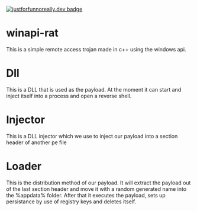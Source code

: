 [![justforfunnoreally.dev badge](https://img.shields.io/badge/justforfunnoreally-dev-9ff)](https://justforfunnoreally.dev)
# winapi-rat
This is a simple remote access trojan made in c++ using the windows api.

# Dll
This is a DLL that is used as the payload. At the moment it can start and inject itself into a process and open a reverse shell.

# Injector
This is a DLL injector which we use to inject our payload into a section header of another pe file

# Loader
This is the distribution method of our payload. It will extract the payload out of the last section header and move it with a random generated name into the %appdata% folder. After that it executes the payload, sets up persistance by use of registry keys and deletes itself.
